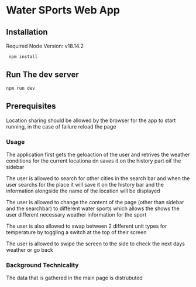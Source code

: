 # Water SPorts Web App

## Installation
Required Node Version: v18.14.2

``` npm install```

## Run The dev server
```npm run dev```

## Prerequisites 

Location sharing should be allowed by the browser for the app to start running, in the case of failure reload the page


### Usage

The application first gets the geloaction of the user and retrives the weather conditions for the current locationa dn saves it on the history part oif the sidebar

The user is allowed to search for other cities in the search bar and when the user searchs for the place it will save it on the history bar and the information alongside the name of the location will be displayed

The user is allowed to change the content of the page (other than sidebar and the searchbar) to different water sports which allows the shows the user different necessary weather information for the sport

The user is also allowed to swap between 2 different unit types for temperature by toggling a switch at the top of their screen

The user is allowed to swipe the screen to the side to check the next days weather or go back




### Background Technicality
The data that is gathered in the main page is distrubuted
